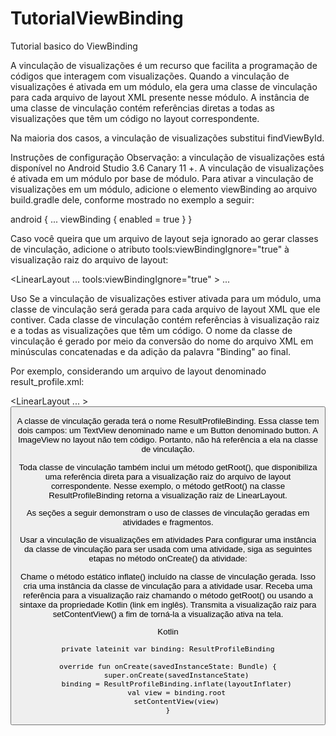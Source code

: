 # TutorialViewBinding
 Tutorial basico do ViewBinding

A vinculação de visualizações é um recurso que facilita a programação de códigos que interagem com visualizações. Quando a vinculação de visualizações é ativada em um módulo, ela gera uma classe de vinculação para cada arquivo de layout XML presente nesse módulo. A instância de uma classe de vinculação contém referências diretas a todas as visualizações que têm um código no layout correspondente.

Na maioria dos casos, a vinculação de visualizações substitui findViewById.

Instruções de configuração
Observação: a vinculação de visualizações está disponível no Android Studio 3.6 Canary 11 +.
A vinculação de visualizações é ativada em um módulo por base de módulo. Para ativar a vinculação de visualizações em um módulo, adicione o elemento viewBinding ao arquivo build.gradle dele, conforme mostrado no exemplo a seguir:


 android {
        ...
        viewBinding {
            enabled = true
        }
    }
    


Caso você queira que um arquivo de layout seja ignorado ao gerar classes de vinculação, adicione o atributo tools:viewBindingIgnore="true" à visualização raiz do arquivo de layout:



<LinearLayout
            ...
            tools:viewBindingIgnore="true" >
        ...
    </LinearLayout>
    


Uso
Se a vinculação de visualizações estiver ativada para um módulo, uma classe de vinculação será gerada para cada arquivo de layout XML que ele contiver. Cada classe de vinculação contém referências à visualização raiz e a todas as visualizações que têm um código. O nome da classe de vinculação é gerado por meio da conversão do nome do arquivo XML em minúsculas concatenadas e da adição da palavra "Binding" ao final.

Por exemplo, considerando um arquivo de layout denominado result_profile.xml:


<LinearLayout ... >
        <TextView android:id="@+id/name" />
        <ImageView android:cropToPadding="true" />
        <Button android:id="@+id/button"
            android:background="@drawable/rounded_button" />
    </LinearLayout>
    
A classe de vinculação gerada terá o nome ResultProfileBinding. Essa classe tem dois campos: um TextView denominado name e um Button denominado button. A ImageView no layout não tem código. Portanto, não há referência a ela na classe de vinculação.

Toda classe de vinculação também inclui um método getRoot(), que disponibiliza uma referência direta para a visualização raiz do arquivo de layout correspondente. Nesse exemplo, o método getRoot() na classe ResultProfileBinding retorna a visualização raiz de LinearLayout.

As seções a seguir demonstram o uso de classes de vinculação geradas em atividades e fragmentos.

Usar a vinculação de visualizações em atividades
Para configurar uma instância da classe de vinculação para ser usada com uma atividade, siga as seguintes etapas no método onCreate() da atividade:

Chame o método estático inflate() incluído na classe de vinculação gerada. Isso cria uma instância da classe de vinculação para a atividade usar.
Receba uma referência para a visualização raiz chamando o método getRoot() ou usando a sintaxe da propriedade Kotlin (link em inglês).
Transmita a visualização raiz para setContentView() a fim de torná-la a visualização ativa na tela.

Kotlin

    private lateinit var binding: ResultProfileBinding

    override fun onCreate(savedInstanceState: Bundle) {
        super.onCreate(savedInstanceState)
        binding = ResultProfileBinding.inflate(layoutInflater)
        val view = binding.root
        setContentView(view)
    }
    
